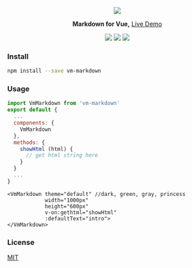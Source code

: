 <p align="center">
  <img src="https://github.com/luosijie/Front-end-Blog/blob/master/img/logo_vmmarkdown_name.png?raw=true">
</p>
<p align="center">
    <strong>Markdown for Vue,</strong> <a href="https://luosijie.github.io/vm-markdown/">Live Demo</a>
</p>
<p align="center">
  <img src="https://img.shields.io/badge/version-0.2.8-blue.svg?style=flat">
  <img src="https://img.shields.io/badge/dependency-vue-green.svg?style=flat">
  <img src="https://img.shields.io/badge/dependency-marked-yellow.svg?style=flat">
</p>

### Install

```bash
npm install --save vm-markdown
```
### Usage

```js
import VmMarkdown from 'vm-markdown'
export default {
  ...
  components: {
  	VmMarkdown
  },
  methods: {
  	showHtml (html) {
      // get html string here
    }
  }
  ...
}
```

```vue
<VmMarkdown theme="default" //dark, green, gray, princess 
            width="1000px" 
            height="600px" 
            v-on:gethtml="showHtml"
            :defaultText="intro">
</VmMarkdown>
```


### License

[MIT](https://github.com/luosijie/vm-editor/blob/master/LICENSE.md)
